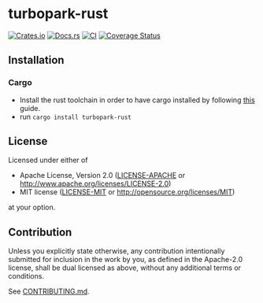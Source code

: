 # turbopark-rust

[![Crates.io](https://img.shields.io/crates/v/turbopark-rust.svg)](https://crates.io/crates/turbopark-rust)
[![Docs.rs](https://docs.rs/turbopark-rust/badge.svg)](https://docs.rs/turbopark-rust)
[![CI](https://github.com/thclark/turbopark-rust/workflows/CI/badge.svg)](https://github.com/thclark/turbopark-rust/actions)
[![Coverage Status](https://coveralls.io/repos/github/thclark/turbopark-rust/badge.svg?branch=main)](https://coveralls.io/github/thclark/turbopark-rust?branch=main)

## Installation

### Cargo

* Install the rust toolchain in order to have cargo installed by following
  [this](https://www.rust-lang.org/tools/install) guide.
* run `cargo install turbopark-rust`

## License

Licensed under either of

 * Apache License, Version 2.0
   ([LICENSE-APACHE](LICENSE-APACHE) or http://www.apache.org/licenses/LICENSE-2.0)
 * MIT license
   ([LICENSE-MIT](LICENSE-MIT) or http://opensource.org/licenses/MIT)

at your option.

## Contribution

Unless you explicitly state otherwise, any contribution intentionally submitted
for inclusion in the work by you, as defined in the Apache-2.0 license, shall be
dual licensed as above, without any additional terms or conditions.

See [CONTRIBUTING.md](CONTRIBUTING.md).

